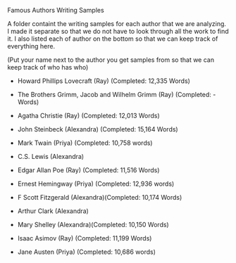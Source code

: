 Famous Authors Writing Samples

A folder containt the writing samples for each author that we are analyzing. I made it separate so that we do not have to look through all the work to find it. I also listed each of author on the bottom so that we can keep track of everything here.


(Put your name next to the author you get samples from so that we can keep track of who has who)

  - Howard Phillips Lovecraft (Ray) (Completed: 12,335 Words)

  - The Brothers Grimm, Jacob and Wilhelm Grimm (Ray) (Completed: - Words)

  - Agatha Christie (Ray) (Completed: 12,013 Words)

  - John Steinbeck (Alexandra) (Completed: 15,164 Words)

  - Mark Twain (Priya) (Completed: 10,758 words)

  - C.S. Lewis (Alexandra)

  - Edgar Allan Poe (Ray) (Completed: 11,516 Words)

  - Ernest Hemingway (Priya) (Completed: 12,936 words)

  - F Scott Fitzgerald (Alexandra)(Completed: 10,174 Words)

  - Arthur Clark (Alexandra)

  - Mary Shelley (Alexandra)(Completed: 10,150 Words)

  - Isaac Asimov (Ray) (Completed: 11,199 Words)

  - Jane Austen (Priya) (Completed: 10,686 words)
